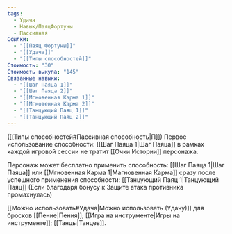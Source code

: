 ```yaml
---
tags:
  - Удача
  - Навык/ПаяцФортуны
  - Пассивная
Ссылки:
  - "[[Паяц Фортуны]]"
  - "[[Удача]]"
  - "[[Типы способностей]]"
Стоимость: "30"
Стоимость выкупа: "145"
Связанные навыки:
  - "[[Шаг Паяца 1]]"
  - "[[Шаг Паяца 2]]"
  - "[[Мгновенная Карма 1]]"
  - "[[Мгновенная Карма 2]]"
  - "[[Танцующий Паяц 1]]"
  - "[[Танцующий Паяц 2]]"
---
```

([[Типы способностей#Пассивная способность|П]]) Первое использование способности: [[Шаг Паяца 1|Шаг Паяца]] в рамках каждой игровой сессии не тратит [[Очки Истории]] персонажа. 

Персонаж может бесплатно применить способность: [[Шаг Паяца 1|Шаг Паяца]] или [[Мгновенная Карма 1|Магновенная Карма]] сразу после успешного применения способности: [[Танцующий Паяц 1|Танцующий Паяц]] 
(Если благодаря бонусу к Защите атака противника промахнулась)

[[Можно использовать#Удача|Можно использовать (Удачу)]] для бросков [[Пение|Пения]];  [[Игра на инструменте|Игры на инструменте]]; [[Танцы|Танцев]].